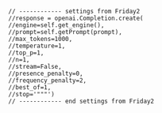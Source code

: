 	// ------------ settings from Friday2
	//response = openai.Completion.create(
	//engine=self.get_engine(),
	//prompt=self.getPrompt(prompt),
	//max_tokens=1000,
	//temperature=1,
	//top_p=1,
	//n=1,
	//stream=False,
	//presence_penalty=0,
	//frequency_penalty=2,
	//best_of=1,
	//stop='"""')
	// ------------ end settings from Friday2
